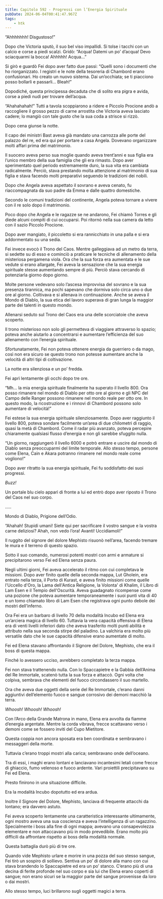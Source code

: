 ```yaml
---
title: Capitolo 592 - Progressi con l’Energia Spirituale
pubDate: 2024-06-04T00:41:47.967Z
tags:
    - htk
---
```


“Ahhhhhhh! Disgustoso!”

Dopo che Victoria sputò, il suo bel viso impallidì. Si tolse i tacchi con un calcio e corse a piedi scalzi. Gridò: “Acqua! Datemi un po’ d’acqua! Devo sciacquarmi la bocca! Ahhhhh! Acqua…”

Si girò e guardò Fei dopo aver fatto due passi: “Quelli sono i documenti che ho riorganizzato. I registri e le note della tesoreria di Chambord erano confusionari. Ho creato un nuovo sistema. Dai un’occhiata; se ti piacciono posso bollarli e passarli… Bleah!”

Dopodiché, questa principessa decaduta che di solito era pigra e avida, corse a piedi nudi per trovare dell’acqua.

“Ahahahahah!” Tutti a tavola scoppiarono a ridere e Piccolo Procione andò a raccogliere il grosso pezzo di carne arrostita che Victoria aveva lasciato cadere; lo mangiò con tale gusto che la sua coda a strisce si rizzò.

Dopo cena giunse la notte.

Il capo dei ministri Bast aveva già mandato una carrozza alle porte del palazzo del re, ed era qui per portare a casa Angela. Dovevano organizzare molti affari prima del matrimonio.

Il suocero aveva perso sua moglie quando aveva trent’anni e sua figlia era l’unico membro della sua famiglia che gli era rimasto. Dopo aver sperimentato quel periodo estremamente duro, la sua vita era cambiata radicalmente. Perciò, stava prestando molta attenzione al matrimonio di sua figlia e stava facendo molti preparativi seguendo le tradizioni dei nobili.

Dopo che Angela aveva aspettato il sovrano e aveva cenato, fu riaccompagnata da suo padre da Emma e dalle quattro domestiche.

Secondo le comuni tradizioni del continente, Angela poteva tornare a vivere con il re solo dopo il matrimonio.

Poco dopo che Angela e le ragazze se ne andarono, Fei chiamò Torres e gli diede alcuni compiti di cui occuparsi. Poi ritornò nella sua camera da letto con il sazio Piccolo Procione.

Dopo aver mangiato, il piccoletto si era rannicchiato in una palla e si era addormentato su una sedia.

Fei invece evocò il Trono del Caos. Mentre galleggiava ad un metro da terra, si sedette su di esso e cominciò a praticare le tecniche di allenamento della misteriosa pergamena viola. Ora che la sua forza era aumentata e le sue vedute si erano allargate, Fei aveva la sensazione che la sua energia spirituale stesse aumentando sempre di più. Perciò stava cercando di potenziarla giorno dopo giorno.

Molte persone vedevano solo l’ascesa improvvisa del sovrano e la sua presenza tirannica, ma pochi sapevano che dormiva solo circa uno o due ore al giorno. Coltivava e si allenava in continuazione. Anche se aveva il Mondo di Diablo, la sua etica del lavoro superava di gran lunga la maggior parte dei talenti in questo mondo.

Allenarsi seduto sul Trono del Caos era una delle scorciatoie che aveva scoperto.

Il trono misterioso non solo gli permetteva di viaggiare attraverso lo spazio; poteva anche aiutarlo a concentrarsi e aumentare l’efficienza del suo allenamento con l’energia spirituale.

Sfortunatamente, Fei non poteva ottenere energia da guerriero o da mago, così non era sicuro se questo trono non potesse aumentare anche la velocità di altri tipi di coltivazione.

La notte era silenziosa e un po’ fredda.

Fei aprì lentamente gli occhi dopo tre ore.

“Mh… la mia energia spirituale finalmente ha superato il livello 800. Ora posso rimanere nel mondo di Diablo per otto ore al giorno e gli NPC del Campo delle Ranger possono rimanere nel mondo reale per otto ore. In questo modo, la ricostruzione e i rinnovi di Chambord possono solo aumentare di velocità!”

Fei estese la sua energia spirituale silenziosamente. Dopo aver raggiunto il livello 800, poteva sondare facilmente un’area di due chilometri di raggio, quasi la metà di Chambord. Come il radar più avanzato, poteva percepire chiaramente qualsiasi flusso d’energia e non gli sarebbe sfuggito nulla.

“Un giorno, raggiungerò il livello 6000 e potrò entrare e uscire dal mondo di Diablo senza preoccuparmi del limite temporale. Allo stesso tempo, persone come Elena, Cain e Akara potranno rimanere nel mondo reale come vogliono!”

Dopo aver ritratto la sua energia spirituale, Fei fu soddisfatto dei suoi progressi.

<em>Buzz!</em>

Un portale blu cielo apparì di fronte a lui ed entrò dopo aver riposto il Trono del Caos nel suo corpo.

…..

Mondo di Diablo, Prigione dell’Odio.

“Ahahah! Stupidi umani! Siete qui per sacrificare il vostro sangue e la vostra carne deliziosi? Ahah, non vedo l’ora! Avanti! Uccidiamoli!”

Il ruggito del signore del dolore Mephisto risuonò nell’area, facendo tremare le mura e il terreno di questo spazio.

Sotto il suo comando, numerosi potenti mostri con armi e armature si precipitarono verso Fei ed Elena senza paura.

Negli ultimi giorni, Fei aveva accelerato il ritmo con cui completava le missioni. Dopo aver finito quelle della seconda mappa, Lut Gholein, era entrato nella terza, il Porto di Kurast, e aveva finito missioni come quelle l'Uccello d'Oro, la Lama dell'Antica Religione, la Volonta' di Khalim, il Libro di Lam Esen e il Tempio dell'Oscurità. Aveva guadagnato ricompense come una pozione che poteva aumentare temporaneamente i suoi punti vita di 40 e un tomo chiamato libro di Lam Esen che registrava ogni punto debole dei mostri dell’inferno.

Ora Fei era un barbaro di livello 70 della modalità Incubo ed Elena era un’arciera magica di livello 60. Tuttavia la vera capacità offensiva di Elena era di venti livelli inferiori dato che aveva trasferito molti punti abilità e attributo nella sua seconda stirpe del paladino. La valchiria era molto più versatile dato che le sue capacità difensive erano aumentate di molto.

Fei ed Elena stavano affrontando il Signore del Dolore, Mephisto, che era il boss di questa mappa.

Finché lo avessero ucciso, avrebbero completato la terza mappa.

Fei non stava trattenendo nulla. Con lo Spaccapietre e la Gabbia dell’Anima del Re Immortale, scatenò tutta la sua forza e attaccò. Ogni volta che colpiva, sembrava che elementi del fuoco circondassero il suo martello.

Ora che aveva due oggetti della serie del Re Immortale, c’erano danni aggiuntivi dell’elemento fuoco e sangue corrosivo dei demoni macchiò la terra.

<em>Whoosh! Whoosh! Whoosh!</em>

Con l’Arco della Grande Matrona in mano, Elena era avvolta da fiamme d’energia argentate. Mentre la corda vibrava, frecce scattavano verso i demoni come se fossero inviti del Cupo Mietitore.

Questa coppia non ancora sposata era ben coordinata e sembravano i messaggeri della morte.

Tuttavia c’erano troppi mostri alla carica; sembravano onde dell’oceano.

Tra di essi, i maghi erano lontani e lanciavano incantesimi letali come frecce di ghiaccio, fumo velenoso e fuoco ardente. Vari proiettili precipitavano su Fei ed Elena.

Presto finirono in una situazione difficile.

Era la modalità Incubo dopotutto ed era ardua.

Inoltre il Signore del Dolore, Mephisto, lanciava di frequente attacchi da lontano; era davvero astuto.

Fei aveva scoperto lentamente una caratteristica interessante ultimamente, ogni mostro aveva una sua coscienza e aveva l’intelligenza di un ragazzino. Specialmente i boss alla fine di ogni mappa; avevano una consapevolezza elementare e non attaccavano più in modo prevedibile. Erano molto più difficili da affrontare rispetto ai boss della modalità normale.

Questa battaglia durò più di tre ore.

Quando vide Mephisto urlare e morire in una pozza del suo stesso sangue, Fei tirò un sospiro di sollievo. Sentiva un po’ di dolore alla mano con cui stava brandendo lo Spaccapietre ed era un po’ stanco. C’erano più di una decina di ferite profonde nel suo corpo e sia lui che Elena erano coperti di sangue; non erano sicuri se la maggior parte del sangue provenisse da loro o dai mostri.

Allo stesso tempo, luci brillarono sugli oggetti magici a terra.



